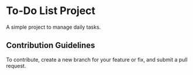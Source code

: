 # To-Do List Project
A simple project to manage daily tasks.
## Contribution Guidelines
To contribute, create a new branch for your feature or fix, and submit a pull request.
